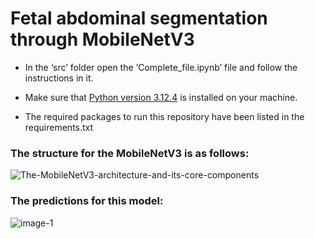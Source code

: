 # Fetal abdominal segmentation through MobileNetV3

* In the ‘src’ folder open the ‘Complete\_file.ipynb’ file and follow the instructions in it.  
    
* Make sure that [Python version 3.12.4](https://www.python.org/downloads/release/python-3124/) is installed on your machine.

* The required packages to run this repository have been listed in the requirements.txt


### The structure for the MobileNetV3 is as follows:

![The-MobileNetV3-architecture-and-its-core-components](https://github.com/user-attachments/assets/a1698ec1-05c8-43a4-af2a-e215d0a5f3e4)




### The predictions for this model:  

![image-1](https://github.com/user-attachments/assets/755afb86-3fb5-4898-91cb-4190068b6c0e)
